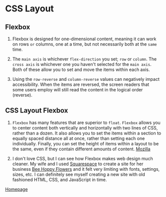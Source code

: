 # CSS Layout

## Flexbox

1. Flexbox is designed for one-dimensional content, meaning it can work on rows `or` columns, one at a time, but not necessarily both at the `same` time.

2. The `main axis` is whichever `flex-direction` you set; `row` or `column`. The `cross axis` is whichever one you haven't selected for the `main axis`. Both of these allow you to set and move the items within each axis.

3. Using the `row-reverse` and `column-reverse` values can negatively impact accessibility. When the items are reversed, the screen readers that some users employ will still read the content in the logical order (reverse).

## CSS Layout Flexbox

1. `Flexbox` has many features that are superior to `float`. `Flexbox` allows you to center content both vertically and horizontally with two lines of CSS, rather than a dozen. It also allows you to set the items within a section to equally spaced distance all at once, rather than setting each one individually. Finally, you can set the height of items within a layout to be the same, even if they contain different amounts of content. [Mozilla](https://developer.mozilla.org/en-US/docs/Learn/CSS/CSS_layout/Flexbox#flex-flow_shorthand)

2. I don't love CSS, but I can see how Flexbox makes web design much cleaner. My wife and I used [Squarespace](https://www.squarespace.com/) to create a site for her business [Bee Hoppy Flowers](https://www.beehoppyflowers.com/) and it felt very limiting with fonts, settings, sizes, etc. I can definitely see myself creating a new site with old fashioned HTML, CSS, and JavaScript in time.

[Homepage](https://halliwellb.github.io/reading-notes/)
